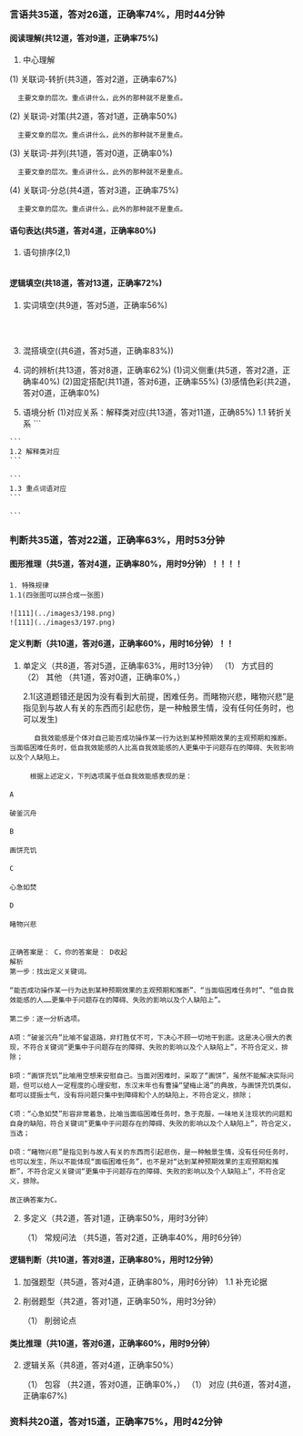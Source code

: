 ###  言语共35道，答对26道，正确率74%，用时44分钟

 #### 阅读理解(共12道，答对9道，正确率75%)
1. 中心理解

  (1) 关联词-转折(共3道，答对2道，正确率67%)

  ```
    主要文章的层次。重点讲什么，此外的那种就不是重点。

  ```  
  (2) 关联词-对策(共2道，答对1道，正确率50%)

  ```
    主要文章的层次。重点讲什么，此外的那种就不是重点。

  ```  
  (3) 关联词-并列(共1道，答对0道，正确率0%)

  ```
    主要文章的层次。重点讲什么，此外的那种就不是重点。

  ```  
  (4) 关联词-分总(共4道，答对3道，正确率75%)

  ```
    主要文章的层次。重点讲什么，此外的那种就不是重点。

  ```  



 #### 语句表达(共5道，答对4道，正确率80%)
1. 语句排序(2,1)

```

```
 #### 逻辑填空(共18道，答对13道，正确率72%)
1. 实词填空(共9道，答对5道，正确率56%)

  ```



  ```

  3. 混搭填空((共6道，答对5道，正确率83%))
  4. 词的辨析(共13道，答对8道，正确率62%)
    (1)词义侧重(共5道，答对2道，正确率40%)
    (2)固定搭配(共11道，答对6道，正确率55%)
    (3)感情色彩(共2道，答对0道，正确率0%)
 
  5. 语境分析
    (1)对应关系：解释类对应(共13道，答对11道，正确85%)
    1.1 转折关系
    ```
  
    ```
    1.2 解释类对应
    ```
  
    ```
    1.3 重点词语对应
    ```
  
    ```
 

###  判断共35道，答对22道，正确率63%，用时53分钟

  #### 图形推理（共5道，答对4道，正确率80%，用时9分钟）！！！！
    1. 特殊规律
    1.1(四张图可以拼合成一张图)

    ![111](../images3/198.png)
    ![111](../images3/197.png)
   
  #### 定义判断（共10道，答对6道，正确率60%，用时16分钟）！！

  1. 单定义（共8道，答对5道，正确率63%，用时13分钟）
    （1） 方式目的 
    （2） 其他 （共1道，答对0道，正确率0%，）

     2.1(这道题错还是因为没有看到大前提，困难任务。而睹物兴悲，睹物兴悲”是指见到与故人有关的东西而引起悲伤，是一种触景生情，没有任何任务时，也可以发生)

```
      自我效能感是个体对自己能否成功操作某一行为达到某种预期效果的主观预期和推断。当面临困难任务时，低自我效能感的人比高自我效能感的人更集中于问题存在的障碍、失败影响以及个人缺陷上。

     根据上述定义，下列选项属于低自我效能感表现的是：

A

破釜沉舟

B

画饼充饥

C

心急如焚

D

睹物兴悲


正确答案是： C，你的答案是： D收起
解析
第一步：找出定义关键词。

“能否成功操作某一行为达到某种预期效果的主观预期和推断”、“当面临困难任务时”、“低自我效能感的人……更集中于问题存在的障碍、失败的影响以及个人缺陷上”。

第二步：逐一分析选项。

A项：“破釜沉舟”比喻不留退路，非打胜仗不可，下决心不顾一切地干到底。这是决心很大的表现，不符合关键词“更集中于问题存在的障碍、失败的影响以及个人缺陷上”，不符合定义，排除；

B项：“画饼充饥”比喻用空想来安慰自己。当面对困难时，采取了“画饼”，虽然不能解决实际问题，但可以给人一定程度的心理安慰，东汉末年也有曹操“望梅止渴”的典故，与画饼充饥类似，都可以提振士气，没有将问题只集中到障碍和个人的缺陷上，不符合定义，排除；

C项：“心急如焚”形容非常着急，比喻当面临困难任务时，急于克服，一味地关注现状的问题和自身的缺陷，符合关键词“更集中于问题存在的障碍、失败的影响以及个人缺陷上”，符合定义，当选；

D项：“睹物兴悲”是指见到与故人有关的东西而引起悲伤，是一种触景生情，没有任何任务时，也可以发生，所以不能体现“面临困难任务”，也不是对“达到某种预期效果的主观预期和推断”，不符合定义关键词“更集中于问题存在的障碍、失败的影响以及个人缺陷上”，不符合定义，排除。

故正确答案为C。
```
   
  2. 多定义（共2道，答对1道，正确率50%，用时3分钟）
     
      （1） 常规问法 （共5道，答对2道，正确率40%，用时6分钟）

  #### 逻辑判断（共10道，答对8道，正确率80%，用时12分钟）
   1. 加强题型（共5道，答对4道，正确率80%，用时6分钟）
     1.1 补充论据 

  2. 削弱题型（共2道，答对1道，正确率50%，用时3分钟）
     
      （1） 削弱论点
   

  #### 类比推理（共10道，答对6道，正确率60%，用时9分钟）

  2. 逻辑关系（共8道，答对4道，正确率50%）
     
    
      （1） 包容 （共2道，答对0道，正确率0%，）
      （1） 对应 (共6道，答对4道，正确率67%)
###  资料共20道，答对15道，正确率75%，用时42分钟 